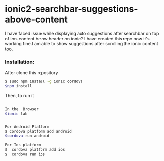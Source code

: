 # ionic2-searchbar-suggestions-above-content
I have faced issue while displaying auto suggestions after searchbar on top of ion-content below header on ionic2.I have created this repo now it's working fine.I am able to show suggestions after scrolling the ionic content too.

### Installation:

After clone this repository

```bash
$ sudo npm install -g ionic cordova
$npm install

```

Then, to run it

```bash

In the  Browser
$ionic lab


For Android Platform 
$ cordova platform add android
$cordova run android

For Ios platform 
$  cordova platform add ios
$  cordova run ios
```

